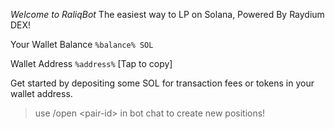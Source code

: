 *Welcome to RaliqBot*
The easiest way to LP on Solana, Powered By Raydium DEX\!

Your Wallet Balance
`%balance% SOL`

Wallet Address 
`%address%` \[Tap to copy\]

Get started by depositing some SOL for transaction fees or tokens in your wallet address\.

> use /open \<pair\-id\> in bot chat to create new positions\!